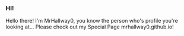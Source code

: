 ### HI!
Hello there! I'm MrHallway0, you know the person who's profile you're looking at... Please check out my Special Page mrhallway0.github.io!
